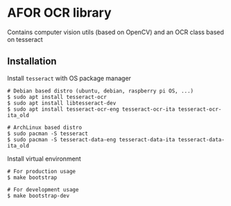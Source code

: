 # AFOR OCR library
Contains computer vision utils (based on OpenCV) and an OCR class based on tesseract


## Installation
Install `tesseract` with OS package manager

```shell script
# Debian based distro (ubuntu, debian, raspberry pi OS, ...)
$ sudo apt install tesseract-ocr
$ sudo apt install libtesseract-dev
$ sudo apt install tesseract-ocr-eng tesseract-ocr-ita tesseract-ocr-ita_old

# ArchLinux based distro
$ sudo pacman -S tesseract
$ sudo pacman -S tesseract-data-eng tesseract-data-ita tesseract-data-ita_old
```

Install virtual environment

```shell script
# For production usage
$ make bootstrap

# For development usage
$ make bootstrap-dev
```
